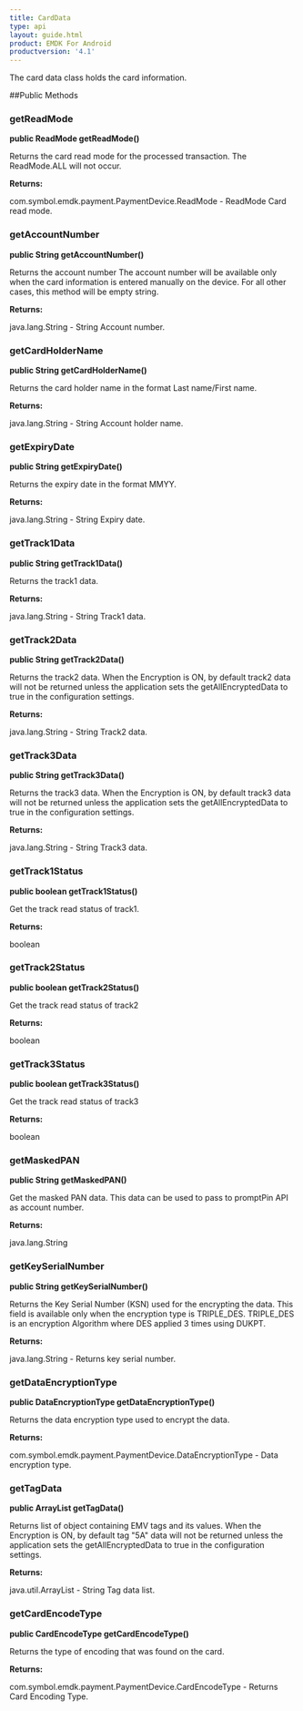 ```yaml
---
title: CardData
type: api
layout: guide.html
product: EMDK For Android
productversion: '4.1'
---
```



The card data class holds the card information.

##Public Methods

### getReadMode

**public ReadMode getReadMode()**

Returns the card read mode for the processed transaction. The ReadMode.ALL will not occur.

**Returns:**

com.symbol.emdk.payment.PaymentDevice.ReadMode - ReadMode Card read mode.

### getAccountNumber

**public String getAccountNumber()**

Returns the account number
 The account number will be available only when the card information is entered manually on the device.
 For all other cases, this method will be empty string.

**Returns:**

java.lang.String - String Account number.

### getCardHolderName

**public String getCardHolderName()**

Returns the card holder name in the format Last name/First name.

**Returns:**

java.lang.String - String Account holder name.

### getExpiryDate

**public String getExpiryDate()**

Returns the expiry date in the format MMYY.

**Returns:**

java.lang.String - String Expiry date.

### getTrack1Data

**public String getTrack1Data()**

Returns the track1 data.

**Returns:**

java.lang.String - String Track1 data.

### getTrack2Data

**public String getTrack2Data()**

Returns the track2 data.
 When the Encryption is ON, by default track2 data will not be returned unless the application
 sets the getAllEncryptedData to true in the configuration settings.

**Returns:**

java.lang.String - String Track2 data.

### getTrack3Data

**public String getTrack3Data()**

Returns the track3 data. 
 When the Encryption is ON, by default track3 data will not be returned unless the application 
 sets the getAllEncryptedData to true in the configuration settings.

**Returns:**

java.lang.String - String Track3 data.

### getTrack1Status

**public boolean getTrack1Status()**

Get the track read status of track1.

**Returns:**

boolean

### getTrack2Status

**public boolean getTrack2Status()**

Get the track read status of track2

**Returns:**

boolean

### getTrack3Status

**public boolean getTrack3Status()**

Get the track read status of  track3

**Returns:**

boolean

### getMaskedPAN

**public String getMaskedPAN()**

Get the  masked PAN data. This data can be used to pass to promptPin API as account number.

**Returns:**

java.lang.String

### getKeySerialNumber

**public String getKeySerialNumber()**

Returns the Key Serial Number (KSN) used for the encrypting the data.
 This field is available only when the encryption type is TRIPLE_DES. 
 TRIPLE_DES is an encryption Algorithm where DES applied 3 times using
 DUKPT.

**Returns:**

java.lang.String - Returns key serial number.

### getDataEncryptionType

**public DataEncryptionType getDataEncryptionType()**

Returns the data encryption type used to encrypt the data.

**Returns:**

com.symbol.emdk.payment.PaymentDevice.DataEncryptionType - Data encryption type.

### getTagData

**public ArrayList getTagData()**

Returns list of object containing EMV tags and its values.
 When the Encryption is ON, by default tag "5A" data will not be returned unless the application 
 sets the getAllEncryptedData to true in the configuration settings.

**Returns:**

java.util.ArrayList - String Tag data list.

### getCardEncodeType

**public CardEncodeType getCardEncodeType()**

Returns the type of encoding that was found on the card.

**Returns:**

com.symbol.emdk.payment.PaymentDevice.CardEncodeType - Returns Card Encoding Type.












